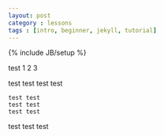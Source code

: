 ```yaml
---
layout: post
category : lessons
tags : [intro, beginner, jekyll, tutorial]
---
```

{% include JB/setup %}


test 1 2 3

test test test test

    test test
    test test
    test test 

test test test